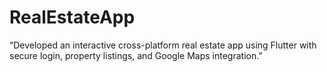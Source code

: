 # RealEstateApp
“Developed an interactive cross-platform real estate app using Flutter with secure login, property listings, and Google Maps integration.”
